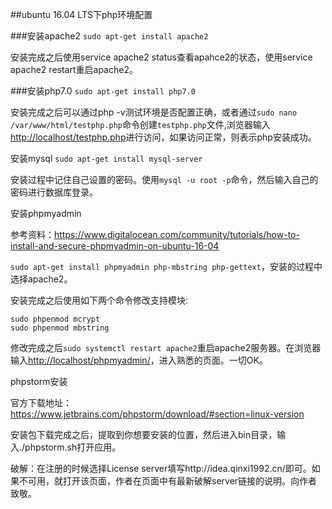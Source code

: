 ##ubuntu 16.04 LTS下php环境配置

###安装apache2
`sudo apt-get install apache2`

安装完成之后使用service apache2 status查看apahce2的状态，使用service apache2 restart重启apache2。

###安装php7.0
`sudo apt-get install php7.0`

安装完成之后可以通过php -v测试环境是否配置正确，或者通过`sudo nano /var/www/html/testphp.php`命令创建`testphp.php`文件,浏览器输入[http://localhost/testphp.php](http://localhost/testphp.php)进行访问，如果访问正常，则表示php安装成功。

安装mysql
`sudo apt-get install mysql-server`

安装过程中记住自己设置的密码。使用`mysql -u root -p`命令，然后输入自己的密码进行数据库登录。

安装phpmyadmin

参考资料：https://www.digitalocean.com/community/tutorials/how-to-install-and-secure-phpmyadmin-on-ubuntu-16-04

`sudo apt-get install phpmyadmin php-mbstring php-gettext`，安装的过程中选择apache2。

安装完成之后使用如下两个命令修改支持模块:

    sudo phpenmod mcrypt
    sudo phpenmod mbstring
    
修改完成之后`sudo systemctl restart apache2`重启apache2服务器。在浏览器输入[http://localhost/phpmyadmin/](http://localhost/phpmyadmin/)，进入熟悉的页面。一切OK。

phpstorm安装

官方下载地址：https://www.jetbrains.com/phpstorm/download/#section=linux-version

安装包下载完成之后，提取到你想要安装的位置，然后进入bin目录，输入./phpstorm.sh打开应用。

破解：在注册的时候选择License server填写http://idea.qinxi1992.cn/即可。如果不可用，就打开该页面，作者在页面中有最新破解server链接的说明。向作者致敬。